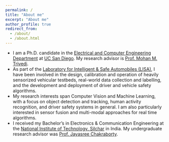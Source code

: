 ```yaml
---
permalink: /
title: "About me"
excerpt: "About me"
author_profile: true
redirect_from: 
  - /about/
  - /about.html
---
```


* I am a Ph.D. candidate in the [Electrical and Computer Engineering Department](http://www.ece.ucsd.edu/) at [UC San Diego](https://ucsd.edu/). My research advisor is [Prof. Mohan M. Trivedi](http://jacobsschool.ucsd.edu/faculty/faculty_bios/index.sfe?fmp_recid=68).
* As part of the [Laboratory for Intelligent & Safe Automobiles (LISA)](http://cvrr.ucsd.edu/), I have been involved in the design, calibration and operation of heavily sensorized vehicular testbeds, real-world data collection and labelling, and the development and deployment of driver and vehicle safety algorithms.
* My research interests span Computer Vision and Machine Learning, with a focus on object detection and tracking, human activity recognition, and driver safety systems in general. I am also particularly interested in sensor fusion and multi-modal approaches for real time algorithms.
* I received my Bachelor’s in Electronics & Communication Engineering at the [National Institute of Technology, Silchar](http://www.nits.ac.in/) in India. My undergraduate research advisor was [Prof. Jayasree Chakraborty](http://hpbresearch.org/members/jayasree-chakraborty/).
